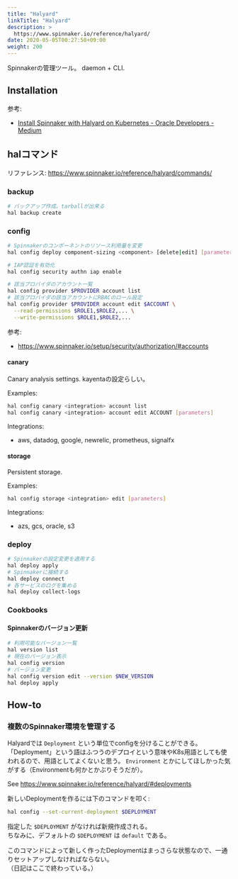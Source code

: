 ```yaml
---
title: "Halyard"
linkTitle: "Halyard"
description: >
  https://www.spinnaker.io/reference/halyard/
date: 2020-05-05T00:27:58+09:00
weight: 200
---
```


Spinnakerの管理ツール。
daemon + CLI.

## Installation

参考:

- [Install Spinnaker with Halyard on Kubernetes - Oracle Developers - Medium](https://medium.com/oracledevs/install-spinnaker-with-halyard-on-kubernetes-88277bd61d59)


## halコマンド

リファレンス: https://www.spinnaker.io/reference/halyard/commands/

### backup

```sh
# バックアップ作成。tarballが出来る
hal backup create
```

### config

```sh
# Spinnakerのコンポーネントのリソース利用量を変更
hal config deploy component-sizing <component> [delete|edit] [parameters]

# IAP認証を有効化
hal config security authn iap enable

# 該当プロバイダのアカウント一覧
hal config provider $PROVIDER account list
# 該当プロバイダの該当アカウントにRBACのロール設定
hal config provider $PROVIDER account edit $ACCOUNT \
  --read-permissions $ROLE1,$ROLE2,... \
  --write-permissions $ROLE1,$ROLE2,...
```

参考:

- https://www.spinnaker.io/setup/security/authorization/#accounts

#### canary

Canary analysis settings. kayentaの設定らしい。

Examples:

```sh
hal config canary <integration> account list
hal config canary <integration> account edit ACCOUNT [parameters]
```

Integrations:

- aws, datadog, google, newrelic, prometheus, signalfx


#### storage

Persistent storage.

Examples:

```sh
hal config storage <integration> edit [parameters]
```

Integrations:

- azs, gcs, oracle, s3

### deploy

```sh
# Spinnakerの設定変更を適用する
hal deploy apply
# Spinnakerに接続する
hal deploy connect
# 各サービスのログを集める
hal deploy collect-logs
```

### Cookbooks
#### Spinnakerのバージョン更新

```sh
# 利用可能なバージョン一覧
hal version list
# 現在のバージョン表示
hal config version
# バージョン変更
hal config version edit --version $NEW_VERSION
hal deploy apply
```

## How-to
### 複数のSpinnaker環境を管理する

Halyardでは `Deployment` という単位でconfigを分けることができる。「Deployment」という語はふつうのデプロイという意味やK8s用語としても使われるので、用語としてよくないと思う。 `Environment` とかにしてほしかった気がする（Environmentも何かとかぶりそうだが）。

See https://www.spinnaker.io/reference/halyard/#deployments


新しいDeploymentを作るには下のコマンドを叩く:

```sh
hal config --set-current-deployment $DEPLOYMENT
```

指定した `$DEPLOYMENT` がなければ新規作成される。  
ちなみに、デフォルトの `$DEPLOYMENT` は `default` である。

このコマンドによって新しく作ったDeploymentはまっさらな状態なので、一通りセットアップしなければならない。  
（日記はここで終わっている。）
